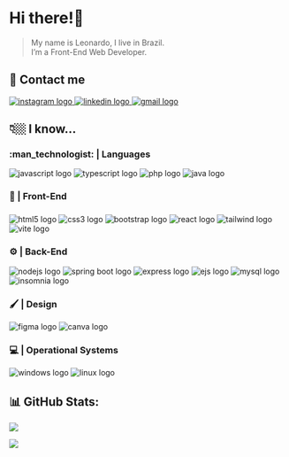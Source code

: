 <h1 align="left">Hi there!👋</h1>

> My name is Leonardo, I live in Brazil. <br>
> I’m a Front-End Web Developer.

<h2 align="left">📨  Contact me</h2>

<div>
   <a href="https://instagram.com/leonardo_aldias" target="_blank">
      <img src="https://img.shields.io/badge/-Instagram-%23E4405F?style=for-the-badge&logo=instagram&logoColor=white" target="_blank" alt="instagram logo">
   </a>
   <a href="https://www.linkedin.com/in/leonardo-alves-877368165/" target="_blank">
     <img src="https://img.shields.io/badge/-LinkedIn-%230077B5?style=for-the-badge&logo=linkedin&logoColor=white" target="_blank" alt="linkedin logo">
   </a>
   <a href="mailto:leonardo.alves779@gmail.com" target="_blank">
    <img src="https://img.shields.io/badge/Gmail-D14836?style=for-the-badge&logo=gmail&logoColor=white" alt="gmail logo">
  </a>
</div>

<h2 align="left">👇🏼 I know...</h2>

<h3>:man_technologist: | Languages</h3>

<div align="left">
  <img src="https://img.shields.io/badge/JavaScript-323330?style=for-the-badge&logo=javascript&logoColor=F7DF1E" alt="javascript logo">
  <img src="https://img.shields.io/badge/TypeScript-007ACC?style=for-the-badge&logo=typescript&logoColor=white" alt="typescript logo">
  <img src="https://img.shields.io/badge/PHP-7A86B8?style=for-the-badge&logo=php&logoColor=white" alt="php logo">
  <img src="https://img.shields.io/badge/Java-ED8B00?style=for-the-badge&logo=java&logoColor=white" alt="java logo">
</div>

<h3>🎨 | Front-End</h3>

###

<div align="left">
   <img src="https://img.shields.io/badge/HTML5-E34F26?style=for-the-badge&logo=html5&logoColor=white"  alt="html5 logo">
   <img src="https://img.shields.io/badge/CSS3-1572B6?style=for-the-badge&logo=css3&logoColor=white"  alt="css3 logo">
   <img src="https://img.shields.io/badge/Bootstrap-563D7C?style=for-the-badge&logo=bootstrap&logoColor=white"  alt="bootstrap logo">
   <img src="https://img.shields.io/badge/React-20232A?style=for-the-badge&logo=react&logoColor=61DAFB"  alt="react logo">
   <img src="https://img.shields.io/badge/Tailwind-1E293B?style=for-the-badge&logo=tailwindcss&logoColor=0EA5E9"  alt="tailwind logo">
   <img src="https://img.shields.io/badge/VITE-646cff?style=for-the-badge&logo=vite&logoColor=white"  alt="vite logo">
</div>

<h3>⚙️ | Back-End</h3>

<div align="left">
   <img src="https://img.shields.io/badge/Node.js-339933?style=for-the-badge&logo=nodedotjs&logoColor=white" alt="nodejs logo">
   <img src="https://img.shields.io/badge/Spring%20boot-6DB33F?style=for-the-badge&logo=springboot&logoColor=white" alt="spring boot logo">
   <img src="https://img.shields.io/badge/Express.js-000000?style=for-the-badge&logo=express&logoColor=white" alt="express logo">
   <img src="https://img.shields.io/badge/EJS-green?style=for-the-badge&logo=EJS&logoColor=white" alt="ejs logo">
   <img src="https://img.shields.io/badge/MySQL-005C84?style=for-the-badge&logo=mysql&logoColor=white" alt="mysql logo">
   <img src="https://img.shields.io/badge/INSOMNIA-3c1a7d?style=for-the-badge&logo=insomnia&logoColor=white" alt="insomnia logo">
</div>

<h3>🖌️ | Design</h3>

<div align="left">
   <img src="https://img.shields.io/badge/Figma-F24E1E?style=for-the-badge&logo=figma&logoColor=white"  alt="figma logo">
   <img src="https://img.shields.io/badge/Canva-00c4cc?style=for-the-badge&logo=canva&logoColor=white"  alt="canva logo">
</div>

<h3>💻 | Operational Systems</h3>

<div align="left">
   <img src="https://img.shields.io/badge/Windows-017AD7?style=for-the-badge&logo=windows&logoColor=white"  alt="windows logo">
   <img src="https://img.shields.io/badge/Linux-E34F26?style=for-the-badge&logo=linux&logoColor=black"  alt="linux logo">
</div>

<h2>📊 GitHub Stats:</h2>

<picture>
<source 
  srcset="https://github-readme-stats.vercel.app/api?username=leonardo-ad&show_icons=true&theme=dark"
  media="(prefers-color-scheme: dark)"
/>
<source
  srcset="https://github-readme-stats.vercel.app/api?username=leonardo-ad&show_icons=true"
  media="(prefers-color-scheme: light), (prefers-color-scheme: no-preference)"
/>
<img src="https://github-readme-stats.vercel.app/api?username=leonardo-ad&show_icons=true" />
</picture>


![](https://github-readme-streak-stats.herokuapp.com/?user=Leonardo-AD&theme=dark&hide_border=false)<br/>
